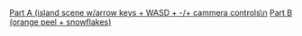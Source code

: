 <a href=cmpm163_HW2/hw2pt1.html> Part A (island scene w/arrow keys + WASD + -/+ cammera controls\n</a>
<a href=cmpm163_HW2/hw2pt2.html> Part B (orange peel + snowflakes) </a>
